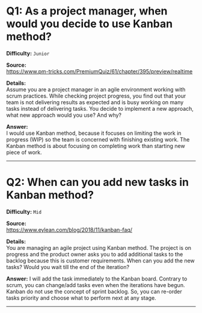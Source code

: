 # Q1: As a project manager, when would you decide to use Kanban method?
**Difficulty:** `Junior`  


**Source:**   
https://www.pm-tricks.com/PremiumQuiz/61/chapter/395/preview/realtime   


**Details:**   
Assume you are a project manager in an agile environment working with scrum practices. While checking project progress, you find out that your team is not delivering results as expected and is busy working on many tasks instead of delivering tasks. You decide to implement a new approach, what new approach would you use? And why?   


**Answer:**  
I would use Kanban method, because it focuses on limiting the work in progress (WIP) so the team is concerned with finishing existing work. The Kanban method is about focusing on completing work than starting new piece of work.


---

# Q2: When can you add new tasks in Kanban method?
**Difficulty:** `Mid`  


**Source:**  
https://www.eylean.com/blog/2018/11/kanban-faq/   


**Details:**   
You are managing an agile project using Kanban method. The project is on progress and the product owner asks you to add additional tasks to the backlog because this is customer requirements. When can you add the new tasks? Would you wait till the end of the iteration?    

**Answer:**
I will add the task immediately to the Kanban board. Contrary to scrum, you can change/add tasks even when the iterations have begun. Kanban do not use the concept of sprint backlog. So, you can re-order tasks priority and choose what to perform next at any stage.  

---
